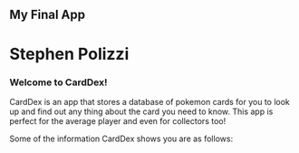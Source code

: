 ## My Final App
# Stephen Polizzi

### Welcome to CardDex!

CardDex is an app that stores a database of pokemon cards for you to look up and find out any thing about the card you need to know.
This app is perfect for the average player and even for collectors too!

Some of the information CardDex shows you are as follows:

